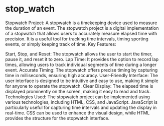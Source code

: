 # stop_watch
Stopwatch Project: A stopwatch is a timekeeping device used to measure the duration of an event. The stopwatch project is a digital implementation of a stopwatch that allows users to accurately measure elapsed time with precision. It is a useful tool for tracking time intervals, timing sporting events, or simply keeping track of time.
Key Features:

Start, Stop, and Reset: The stopwatch allows the user to start the timer, pause it, and reset it to zero.
Lap Time: It provides the option to record lap times, allowing users to track individual segments of time during a longer event.
Accurate Timing: The stopwatch offers precise timing by capturing time in milliseconds, ensuring high accuracy.
User-Friendly Interface: The user interface is designed to be intuitive and easy to use, making it simple for anyone to operate the stopwatch.
Clear Display: The elapsed time is displayed prominently on the screen, making it easy to read and track.
Technologies Used:
The stopwatch project can be implemented using various technologies, including HTML, CSS, and JavaScript. JavaScript is particularly useful for capturing time intervals and updating the display in real-time. CSS can be used to enhance the visual design, while HTML provides the structure for the stopwatch interface.
